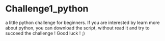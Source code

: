 # Challenge1_python
a little python challenge for beginners. 
If you are interested by learn more about python, you can download the script, without read it and try to succeed the challenge !
Good luck ! ;)
